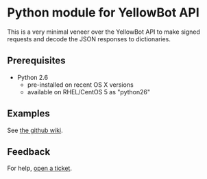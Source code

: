
# Python module for YellowBot API

This is a very minimal veneer over the YellowBot API to make signed
requests and decode the JSON responses to dictionaries.

## Prerequisites

   * Python 2.6 
      * pre-installed on recent OS X versions
      * available on RHEL/CentOS 5 as "python26"


## Examples

See [the github wiki](http://github.com/solfo/YellowBot-API-python/wiki).

## Feedback

For help, [open a ticket](http://www.localrobot.com/support/).



